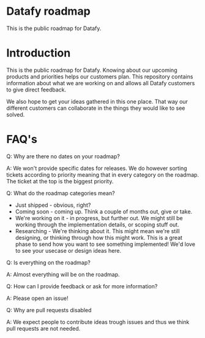 # Datafy roadmap

This is the public roadmap for Datafy.

# Introduction

This is the public roadmap for Datafy. Knowing about our upcoming products and priorities helps our customers plan.
This repository contains information about what we are working on and allows all Datafy customers to give direct feedback.

We also hope to get your ideas gathered in this one place. That way our different customers can collaborate in the things they would like to see solved.

# FAQ's

Q: Why are there no dates on your roadmap?

A: We won't provide specific dates for releases. We do however sorting tickets according to priority meaning that in every category on the roadmap.
The ticket at the top is the biggest priority.

Q: What do the roadmap categories mean?

- Just shipped - obvious, right?
- Coming soon - coming up. Think a couple of months out, give or take.
- We're working on it - in progress, but further out. We might still be working through the implementation details, or scoping stuff out.
- Researching - We're thinking about it. This might mean we're still designing, or thinking through how this might work. This is a great phase to send how you want to see something implemented! We'd love to see your usecase or design ideas here.

Q: Is everything on the roadmap?

A: Almost everything will be on the roadmap.

Q: How can I provide feedback or ask for more information?

A: Please open an issue!

Q: Why are pull requests disabled

A: We expect people to contribute ideas trough issues and thus we think pull requests are not needed.
